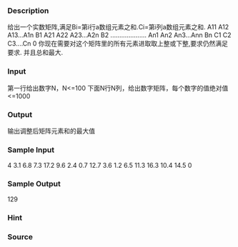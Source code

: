 
### Description
给出一个实数矩阵,满足Bi=第i行a数组元素之和.Ci=第i列a数组元素之和.
A11 A12 A13...A1n B1
A21 A22 A23...A2n B2
....................
An1 An2 An3...Ann Bn
C1  C2  C3....Cn  0
你现在需要对这个矩阵里的所有元素进取取上整或下整,要求仍然满足要求.
并且总和最大.


### Input
第一行给出数字N，N<=100
下面N行N列，给出数字矩阵，每个数字的值绝对值<=1000

### Output
输出调整后矩阵元素和的最大值
### Sample Input
4
3.1 6.8 7.3 17.2
9.6 2.4 0.7 12.7
3.6 1.2 6.5 11.3
16.3 10.4 14.5 0
### Sample Output
129

### Hint

### Source
